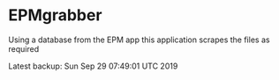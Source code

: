 # EPMgrabber
Using a database from the EPM app this application scrapes the files as required


Latest backup: Sun Sep 29 07:49:01 UTC 2019
